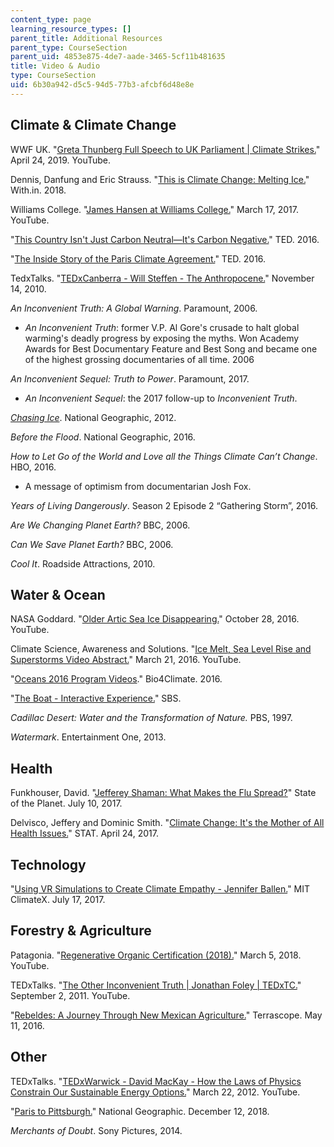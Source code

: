 ```yaml
---
content_type: page
learning_resource_types: []
parent_title: Additional Resources
parent_type: CourseSection
parent_uid: 4853e875-4de7-aade-3465-5cf11b481635
title: Video & Audio
type: CourseSection
uid: 6b30a942-d5c5-94d5-77b3-afcbf6d48e8e
---
```


Climate & Climate Change
------------------------

WWF UK. "[Greta Thunberg Full Speech to UK Parliament | Climate Strikes.](https://www.youtube.com/watch?v=rYNM4rsnNFM)" April 24, 2019. YouTube.

Dennis, Danfung and Eric Strauss. "[This is Climate Change: Melting Ice.](https://www.with.in/watch/this-is-climate-change-melting-ice)" With.in. 2018.

Williams College. "[James Hansen at Williams College.](https://www.youtube.com/watch?v=JLfisi0VEbY)" March 17, 2017. YouTube. 

"[This Country Isn't Just Carbon Neutral—It's Carbon Negative.](https://www.ted.com/talks/tshering_tobgay_this_country_isn_t_just_carbon_neutral_it_s_carbon_negative#t-922552)" TED. 2016.

"[The Inside Story of the Paris Climate Agreement.](https://www.ted.com/talks/christiana_figueres_the_inside_story_of_the_paris_climate_agreement)" TED. 2016.

TedxTalks. "[TEDxCanberra - Will Steffen - The Anthropocene.](https://www.youtube.com/watch?v=ABZjlfhN0EQ)" November 14, 2010. 

_An Inconvenient Truth: A Global Warning_. Paramount, 2006.

*   _An Inconvenient Truth_: former V.P. Al Gore's crusade to halt global warming's deadly progress by exposing the myths. Won Academy Awards for Best Documentary Feature and Best Song and became one of the highest grossing documentaries of all time. 2006

_An Inconvenient Sequel: Truth to Power_. Paramount, 2017.

*   _An Inconvenient Sequel_: the 2017 follow-up to _Inconvenient Truth_.

_[Chasing Ice](https://chasingice.com/)_. National Geographic, 2012.

_Before the Flood_. National Geographic, 2016.

_How to Let Go of the World and Love all the Things Climate Can’t Change_. HBO, 2016.

*   A message of optimism from documentarian Josh Fox.

_Years of Living Dangerously_. Season 2 Episode 2 “Gathering Storm”, 2016.

_Are We Changing Planet Earth?_ BBC, 2006.

_Can We Save Planet Earth?_ BBC, 2006.

_Cool It_. Roadside Attractions, 2010.

Water & Ocean
-------------

NASA Goddard. "[Older Artic Sea Ice Disappearing.](https://youtu.be/Vj1G9gqhkYA)" October 28, 2016. YouTube.

Climate Science, Awareness and Solutions. "[Ice Melt, Sea Level Rise and Superstorms Video Abstract.](https://www.youtube.com/watch?v=JP-cRqCQRc8)" March 21, 2016. YouTube.

"[Oceans 2016 Program Videos](https://bio4climate.org/conferences/oceans-2016-program/)." Bio4Climate. 2016.

"[The Boat - Interactive Experience.](http://www.sbs.com.au/theboat/)" SBS. 

_Cadillac Desert: Water and the Transformation of Nature._ PBS, 1997.

_Watermark_. Entertainment One, 2013.

Health
------

Funkhouser, David. "[Jefferey Shaman: What Makes the Flu Spread?](https://blogs.ei.columbia.edu/2017/07/10/jeffrey-shaman-what-makes-the-flu-spread/)" State of the Planet. July 10, 2017.

Delvisco, Jeffery and Dominic Smith. "[Climate Change: It's the Mother of All Health Issues.](https://www.statnews.com/2017/04/24/climate-change-human-civilization/)" STAT. April 24, 2017.

Technology
----------

"[Using VR Simulations to Create Climate Empathy - Jennifer Ballen.](https://climate.mit.edu/videos/using-vr-simulations-create-climate-empathy-jennifer-ballen)" MIT ClimateX. July 17, 2017.

Forestry & Agriculture
----------------------

Patagonia. "[Regenerative Organic Certification (2018).](https://youtu.be/a0OZi44FLtM)" March 5, 2018. YouTube. 

TEDxTalks. "[The Other Inconvenient Truth | Jonathan Foley | TEDxTC.](https://www.youtube.com/watch?v=uJhgGbRA6Hk)" September 2, 2011. YouTube. 

"[Rebeldes: A Journey Through New Mexican Agriculture.](https://terrascope.mit.edu/radio/journey-through-new-mexican-agriculture/)" Terrascope. May 11, 2016.

Other
-----

TEDxTalks. "[TEDxWarwick - David MacKay - How the Laws of Physics Constrain Our Sustainable Energy Options.](https://www.youtube.com/watch?v=-5bVbfWuq-Q)" March 22, 2012. YouTube. 

"[Paris to Pittsburgh.](https://www.paristopittsburgh.com/)" National Geographic. December 12, 2018. 

_Merchants of Doubt_. Sony Pictures, 2014.